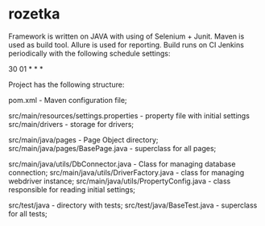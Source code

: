 # rozetka
Framework is written on JAVA with using of Selenium + Junit. 
Maven is used as build tool. Allure is used for reporting.
Build runs on CI Jenkins periodically with the following schedule settings:

30 01 * * *

Project has the following structure:

pom.xml - Maven configuration file;

src/main/resources/settings.properties - property file with initial settings
src/main/drivers - storage for drivers;

src/main/java/pages - Page Object directory;
src/main/java/pages/BasePage.java - superclass for all pages;

src/main/java/utils/DbConnector.java - Class for managing database connection;
src/main/java/utils/DriverFactory.java - class for managing webdriver instance;
src/main/java/utils/PropertyConfig.java - class responsible for reading initial settings;

src/test/java - directory with tests;
src/test/java/BaseTest.java - superclass for all tests;
